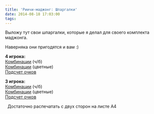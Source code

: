 ```yaml
---
title: 'Риичи-маджонг: Шпаргалки'
date: 2014-08-18 17:03:00
tags:
---
```


Выложу тут свои шпаргалки, которые я делал для своего комплекта маджонга.

Наверняка они пригодятся и вам :)

<!-- more -->
**4 игрока:**  
[Комбинации][1] (ч/б)  
[Комбинации][2] (цветные)  
[Подсчет очков][3]

**3 игрока:**  
[Комбинации][4] (ч/б)  
[Комбинации][5] (цветные)  
[Подсчет очков][6]

&nbsp; Достаточно распечатать с двух сторон на листе A4

[1]: /riichi-mahjong/index/mahjong/print/4p_riichi_print.pdf
[2]: /riichi-mahjong/index/mahjong/print/4p_color_riichi_print.pdf
[3]: /riichi-mahjong/index/mahjong/print/4p_podschet.pdf
[4]: /riichi-mahjong/index/mahjong/print/3p_riichi_print.pdf
[5]: /riichi-mahjong/index/mahjong/print/3p_color_riichi_print.pdf
[6]: /riichi-mahjong/index/mahjong/print/3p_podschet.pdf
